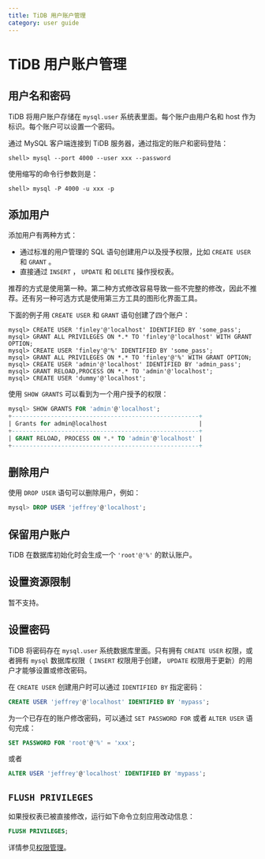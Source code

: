 ```yaml
---
title: TiDB 用户账户管理
category: user guide
---
```


# TiDB 用户账户管理

## 用户名和密码

TiDB 将用户账户存储在 `mysql.user` 系统表里面。每个账户由用户名和 host 作为标识。每个账户可以设置一个密码。

通过 MySQL 客户端连接到 TiDB 服务器，通过指定的账户和密码登陆：

```
shell> mysql --port 4000 --user xxx --password
```

使用缩写的命令行参数则是：

```
shell> mysql -P 4000 -u xxx -p
```

## 添加用户

添加用户有两种方式：

* 通过标准的用户管理的 SQL 语句创建用户以及授予权限，比如 `CREATE USER` 和 `GRANT` 。
* 直接通过 `INSERT` ， `UPDATE` 和 `DELETE` 操作授权表。

推荐的方式是使用第一种。第二种方式修改容易导致一些不完整的修改，因此不推荐。还有另一种可选方式是使用第三方工具的图形化界面工具。

下面的例子用 `CREATE USER` 和 `GRANT` 语句创建了四个账户：

```
mysql> CREATE USER 'finley'@'localhost' IDENTIFIED BY 'some_pass';
mysql> GRANT ALL PRIVILEGES ON *.* TO 'finley'@'localhost' WITH GRANT OPTION;
mysql> CREATE USER 'finley'@'%' IDENTIFIED BY 'some_pass';
mysql> GRANT ALL PRIVILEGES ON *.* TO 'finley'@'%' WITH GRANT OPTION;
mysql> CREATE USER 'admin'@'localhost' IDENTIFIED BY 'admin_pass';
mysql> GRANT RELOAD,PROCESS ON *.* TO 'admin'@'localhost';
mysql> CREATE USER 'dummy'@'localhost';
```

使用 `SHOW GRANTS` 可以看到为一个用户授予的权限：

```sql
mysql> SHOW GRANTS FOR 'admin'@'localhost';
+-----------------------------------------------------+
| Grants for admin@localhost                          |
+-----------------------------------------------------+
| GRANT RELOAD, PROCESS ON *.* TO 'admin'@'localhost' |
+-----------------------------------------------------+
```

## 删除用户

使用 `DROP USER` 语句可以删除用户，例如：

```sql
mysql> DROP USER 'jeffrey'@'localhost';
```

## 保留用户账户

TiDB 在数据库初始化时会生成一个 `'root'@'%'` 的默认账户。

## 设置资源限制

暂不支持。

## 设置密码

TiDB 将密码存在 `mysql.user` 系统数据库里面。只有拥有 `CREATE USER` 权限，或者拥有 `mysql` 数据库权限（ `INSERT` 权限用于创建， `UPDATE` 权限用于更新）的用户才能够设置或修改密码。

在 `CREATE USER` 创建用户时可以通过 `IDENTIFIED BY` 指定密码：

```sql
CREATE USER 'jeffrey'@'localhost' IDENTIFIED BY 'mypass';
```

为一个已存在的账户修改密码，可以通过 `SET PASSWORD FOR` 或者 `ALTER USER` 语句完成：

```sql
SET PASSWORD FOR 'root'@'%' = 'xxx';
```

或者

```sql
ALTER USER 'jeffrey'@'localhost' IDENTIFIED BY 'mypass';
```

## `FLUSH PRIVILEGES` 

如果授权表已被直接修改，运行如下命令立刻应用改动信息：

```sql
FLUSH PRIVILEGES;
```

详情参见[权限管理](../sql/privilege.md)。